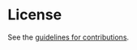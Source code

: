 # License

See the
[guidelines for contributions](https://github.com/ioggstream/draft-polli-id-digest-algorithms/blob/master/CONTRIBUTING.md).
